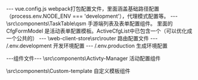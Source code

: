 --- vue.config.js webpack打包配置文件，里面涵盖基础路径配置（process.env.NODE_ENV === 'development'），代理模式配置等。
--- \src\components\TaskTable\qsm 手游端列表及表单配置组件。 里面的CfgFormModel 是活动表单配置模板。ActiveCfgList中已包含一个（可以优化成一个公共的）
--- \web-client-store\src\router 路由配置文件
--- /.env.development 开发环境配置
--- /.env.production 生成环境配置


---组件文件---
\src\components\Activty-Manager           活动配置组件

\src\components\Custom-template           自定义模板组件